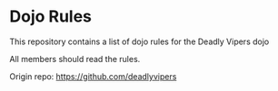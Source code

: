 Dojo Rules
==========

This repository contains a list of dojo rules for the Deadly Vipers dojo

All members should read the rules.

Origin repo: https://github.com/deadlyvipers
